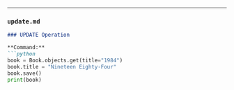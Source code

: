 
---

### **`update.md`**
```markdown
### UPDATE Operation

**Command:**
```python
book = Book.objects.get(title="1984")
book.title = "Nineteen Eighty-Four"
book.save()
print(book)
